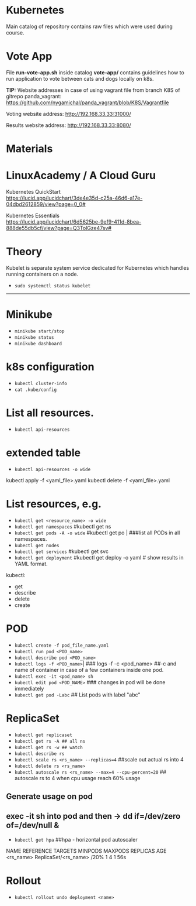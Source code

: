 # Kubernetes
Main catalog of repository contains raw files which were used during course.

# Vote App
File **run-vote-app.sh** inside catalog **vote-app/** contains guidelines how to run application to vote between cats and dogs locally on k8s.

**TIP:** Website addresses in case of using vagrant file from branch K8S of gitrepo panda_vagrant:
https://github.com/nygamichal/panda_vagrant/blob/K8S/Vagrantfile

Voting website address: http://192.168.33.33:31000/

Results website address: http://192.168.33.33:8080/

# Materials
# LinuxAcademy / A Cloud Guru
Kubernetes QuickStart<br>
https://lucid.app/lucidchart/3de4e35d-c25a-46d6-a17e-04dbd2612859/view?page=0_0#

Kubernetes Essentials<br>
https://lucid.app/lucidchart/6d5625be-9ef9-411d-8bea-888de55db5cf/view?page=Q3TolGze47sv#

# Theory
Kubelet is separate system service dedicated for Kubernetes which handles running containers on a node.
* `sudo systemctl status kubelet`

---------------------
# Minikube
* `minikube start/stop`
* `minikube status`
* `minikube dashboard`

# k8s configuration
* `kubectl cluster-info`
* `cat .kube/config `

# List all resources.
* `kubectl api-resources`
# extended table
* `kubectl api-resources -o wide`

kubectl apply -f <yaml_file>.yaml
kubectl delete -f <yaml_file>.yaml

# List resources, e.g.
* `kubectl get <resource_name> -o wide`
* `kubectl get namespaces` #kubectl get ns
* `kubectl get pods -A -o wide` #kubectl get po | ###list all PODs in all namespaces.
* `kubectl get nodes`
* `kubectl get services` #kubectl get svc
* `kubectl get deployment` #kubectl get deploy -o yaml # show results in YAML format.

kubectl:
- get 
- describe 
- delete
- create

# POD
* `kubectl create -f pod_file_name.yaml`
* `kubectl run pod <POD_name>`
* `kubectl describe pod <POD_name>`
* `kubectl logs -f <POD_name>`| ### logs -f -c <container> <pod_name> ##-c and name of container in case of a few containers inside one pod.
* `kubectl exec -it <pod_name> sh`
* `kubectl edit pod <POD_NAME>` ### changes in pod will be done immediately
* `kubectl get pod -Labc` ## List pods with label "abc" 


# ReplicaSet
* `kubectl get replicaset`
* `kubectl get rs -A ## all ns`
* `kubectl get rs -w ## watch`
* `kubectl describe rs`
* `kubectl scale rs <rs_name> --replicas=4` ##scale out actual rs into 4
* `kubectl delete rs <rs_name>`
* `kubectl autoscale rs <rs_name> --max=4 --cpu-percent=20` ## autoscale rs to 4 when cpu usage reach 60% usage
## Generate usage on pod
## exec -it sh into pod and then -> dd if=/dev/zero of=/dev/null &

* `kubectl get hpa` ##hpa - horizontal pod autoscaler

NAME               REFERENCE                     TARGETS         MINPODS   MAXPODS   REPLICAS   AGE
<rs_name>          ReplicaSet/<rs_name>          <unknown>/20%   1         4         1          56s



# Rollout
* `kubectl rollout undo deployment <name>`

